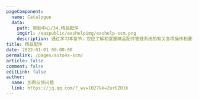 ```yaml
---
pageComponent:
  name: Catalogue
  data:
    path: 帮助中心/34.精品配件
    imgUrl: /easpublic/eashelpimg/eashelp-scm.png
    description: 通过学习本章节，您应了解和掌握精品配件管理系统的有关各项操作和要求。如基础数据的维护、业务流程规范、特别事项处理、财务账务处理、管理报表应用分析、常见问题的处理等。包含精品配件的采购、库存、销售、加装、成本核算等功能领域。
title: 精品配件
date: 2022-01-01 00:00:00
permalink: /pages/auto4s-scm/
article: false
comment: false
editLink: false
author:
  name: 加群反馈问题
  link: https://jq.qq.com/?_wv=1027&k=ZurEZD1k
---
```


<!--div>声明：本帮助中心由雨意澜风倾力构建，如转载应征得授权！</div-->

